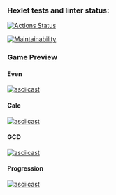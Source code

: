 ### Hexlet tests and linter status:

[![Actions Status](https://github.com/Segodnya/php-project-45/actions/workflows/hexlet-check.yml/badge.svg)](https://github.com/Segodnya/php-project-45/actions)

[![Maintainability](https://api.codeclimate.com/v1/badges/4388e7a7cb5a527c20b6/maintainability)](https://codeclimate.com/github/Segodnya/php-project-45/maintainability)

### Game Preview

#### Even

[![asciicast](https://asciinema.org/a/671779.svg)](https://asciinema.org/a/671779)

#### Calc

[![asciicast](https://asciinema.org/a/671870.svg)](https://asciinema.org/a/671870)

#### GCD

[![asciicast](https://asciinema.org/a/671992.svg)](https://asciinema.org/a/671992)

#### Progression

[![asciicast](https://asciinema.org/a/671993.svg)](https://asciinema.org/a/671993)
